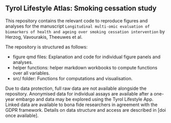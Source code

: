 ## Tyrol Lifestyle Atlas: Smoking cessation study

This repository contains the relevant code to reproduce figures and analyses for the manuscript ``Longitudinal multi-omic evaluation of biomarkers of health and ageing over smoking cessation intervention`` by Herzog, Vavourakis, Theeuwes et al.

The repository is structured as follows:

* figure qmd files: Explanation and code for individual figure panels and analyses.
* helper functions: helper markdown workbooks to compute functions over all variables.
* src/ folder: Functions for computations and visualisation.

Due to data protection, full raw data are not available alongside the repository. Anonymised data for individual assays are available after a one-year embargo and data may be explored using the Tyrol Lifestyle App. Linked data are available to bona fide researchers in agreement with the GDPR framework. Details on data structure and access are described in [doi once available].

